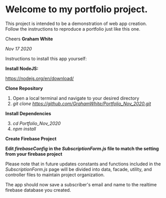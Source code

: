 # Welcome to my portfolio project.

This project is intended to be a demonstration of web app creation.  
Follow the instructions to reproduce a portfolio just like this one.

Cheers
**Graham White**

*Nov 17 2020*

Instructions to install this app yourself:

**Install NodeJS:**

https://nodejs.org/en/download/


**Clone Repository**
1. Open a local terminal and navigate to your desired directory
2. *git clone https://github.com/GrahamWhite/Portfolio_Nov_2020.git*

**Install Dependencies**

3. *cd Portfolio_Nov_2020*
4. *npm install* 


**Create Firebase Project**


**Edit *firebaseConfig* in the *SubscriptionForm.js* file to match the setting from your firebase project**

Please note that in future updates constants and functions included in the *SubscriptionForm.js* page will be divided into data, facade, utility, and controller files to maintain project organization.

The app should now save a subscriber's email and name to the realtime firebase database you created.

